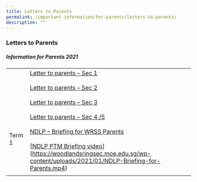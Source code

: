 ```yaml
---
title: Letters to Parents
permalink: /important-information/for-parents/letters-to-parents/
description: ""
---
```


### **Letters to Parents**
##### **Information for Parents 2021**

|  |  |
|---|---|
|  <br><br><br><br><br>Term 1 | [Letter to parents – Sec 1](/files/2021-Term-1-School-Letter-Sec-1.pdf)<br><br>[Letter to parents – Sec 2](/files/2021-Term-1-School-Letter-Sec-2.pdf)<br><br>[Letter to parents – Sec 3](https://woodlandsringsec.moe.edu.sg/wp-content/uploads/2021/01/2021-Term-1-School-Letter-Sec-3.pdf) <br><br>[Letter to parents – Sec 4 /5](/files/2021-Term-1-School-Letter-Sec-4_5.pdf)<br><br>[NDLP – Briefing for WRSS Parents](/files/NDLP-Briefing-for-WRSS-Parents-caa7-Jan-2021-Final.pdf)<br><br>[[NDLP PTM Briefing video](https://youtu.be/_nW_co7TNEs)](https://woodlandsringsec.moe.edu.sg/wp-content/uploads/2021/01/NDLP-Briefing-for-Parents.mp4)  
|  |  |